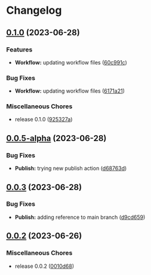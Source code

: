 # Changelog

## [0.1.0](https://github.com/josephdaw/http/compare/v0.0.5-alpha...v0.1.0) (2023-06-28)


### Features

* **Workflow:** updating workflow files ([60c991c](https://github.com/josephdaw/http/commit/60c991c6fffb79651bb2c3e2c6ac1f2e5614adcf))


### Bug Fixes

* **Workflow:** updating workflow files ([6171a21](https://github.com/josephdaw/http/commit/6171a217a621dfd91deb1402279e13d3a236cdea))


### Miscellaneous Chores

* release 0.1.0 ([925327a](https://github.com/josephdaw/http/commit/925327a358a3852d97e296500ee68eefd599e6c5))

## [0.0.5-alpha](https://github.com/josephdaw/http/compare/v0.0.4-alpha...v0.0.5-alpha) (2023-06-28)


### Bug Fixes

* **Publish:** trying new publish action ([d68763d](https://github.com/josephdaw/http/commit/d68763d77b1e729cbadbdfb74b587bdb863070cf))

## [0.0.3](https://github.com/josephdaw/http/compare/v0.0.2...v0.0.3) (2023-06-28)


### Bug Fixes

* **Publish:** adding reference to main branch ([d9cd659](https://github.com/josephdaw/http/commit/d9cd6592d2d1d2060bfc5c7ac19d24477f743ac0))

## [0.0.2](https://github.com/josephdaw/http/compare/v1.0.0...v0.0.2) (2023-06-26)


### Miscellaneous Chores

* release 0.0.2 ([0010d68](https://github.com/josephdaw/http/commit/0010d68e3bbca462814bcb3934d8d42be26a0e84))
